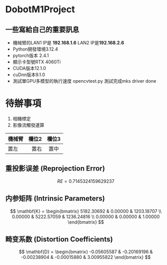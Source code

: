 # DobotM1Project
## 一些寫給自己的重要訊息

* 機械臂的LAN1 IP是 **192.168.1.6** LAN2 IP是**192.168.2.6**
* Python開發環境3.12.4
* pytorch版本 2.4.1
* 顯示卡型號RTX 4060Ti
* CUDA版本12.1.0
* cuDnn版本9.1.0
* 測試單GPU多模型的執行速度
opencvtest.py 測試完成mks driver done 


# 待辦事項

1. 相機標定
2. 影像流觸發運算



| 機械臂 | 欄位2 | 欄位3 |
| :-- | --: |:--:|
| 置左  | 置右 | 置中 |
## 重投影误差 (Reprojection Error)

$$ RE = 0.7145324159629237 $$
## 内参矩阵 (Intrinsic Parameters)
$$
\mathbf{K} =
\begin{bmatrix}
5182.30692 & 0.00000 & 1203.18707 \\
0.00000 & 5222.57059 & 1236.24816 \\
0.00000 & 0.00000 & 1.00000
\end{bmatrix}
$$
## 畸变系数 (Distortion Coefficients)
$$
\mathbf{D} =
\begin{bmatrix}
-0.05605587 & -0.20169196 & -0.00238904 & -0.00015880 & 3.00955822
\end{bmatrix}
$$
